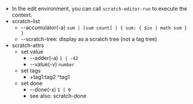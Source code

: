 - In the edit environment, you can call `scratch-editor-run` to execute the context.
- scratch-list
    - --accumulator(-a) `sum | [sum count] | { sum: { $in | math sum } }`
    - --scratch-tree: display as a scratch tree (not a tag tree)
- scratch-attrs
    - set value
        - --adder(-a) `1 | -42`
        - --value(-v) `number`
    - set tags
        - +tag1:tag2 ^tag1
    - set done
        - --done(-x) `1 | 0`
        - see also: scratch-done
